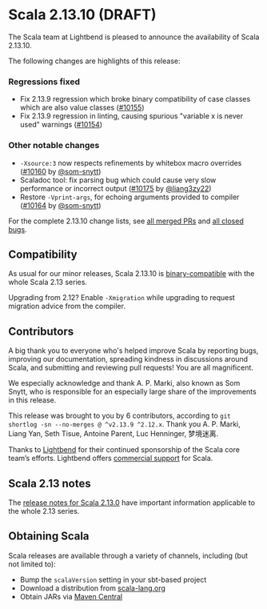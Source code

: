 # Scala 2.13.10 (DRAFT)

The Scala team at Lightbend is pleased to announce the availability of Scala 2.13.10.

The following changes are highlights of this release:

### Regressions fixed

* Fix 2.13.9 regression which broke binary compatibility of case classes which are also value classes ([#10155](https://github.com/scala/scala/pull/10155))
* Fix 2.13.9 regression in linting, causing spurious "variable x is never used" warnings ([#10154](https://github.com/scala/scala/pull/10154))

### Other notable changes

* `-Xsource:3` now respects refinements by whitebox macro overrides ([#10160](https://github.com/scala/scala/pull/10160) by [@som-snytt](https://github.com/som-snytt))
* Scaladoc tool: fix parsing bug which could cause very slow performance or incorrect output ([#10175](https://github.com/scala/scala/pull/10175) by [@liang3zy22](https://github.com/liang3zy22))
* Restore `-Vprint-args`, for echoing arguments provided to compiler ([#10164](https://github.com/scala/scala/pull/10164) by [@som-snytt](https://github.com/som-snytt))

For the complete 2.13.10 change lists, see [all merged PRs](https://github.com/scala/scala/pulls?q=is%3Amerged%20milestone%3A2.13.10) and [all closed bugs](https://github.com/scala/bug/issues?utf8=%E2%9C%93&q=is%3Aclosed+milestone%3A2.13.10).

## Compatibility

As usual for our minor releases, Scala 2.13.10 is [binary-compatible](https://docs.scala-lang.org/overviews/core/binary-compatibility-of-scala-releases.html) with the whole Scala 2.13 series.

Upgrading from 2.12? Enable `-Xmigration` while upgrading to request migration advice from the compiler.

## Contributors

A big thank you to everyone who's helped improve Scala by reporting bugs, improving our documentation, spreading kindness in discussions around Scala, and submitting and reviewing pull requests! You are all magnificent.

We especially acknowledge and thank A. P. Marki, also known as Som Snytt, who is responsible for an especially large share of the improvements in this release.

This release was brought to you by 6 contributors, according to `git shortlog -sn --no-merges @ ^v2.13.9 ^2.12.x`. Thank you A. P. Marki, Liang Yan, Seth Tisue, Antoine Parent, Luc Henninger, 梦境迷离.

Thanks to [Lightbend](https://www.lightbend.com/scala) for their continued sponsorship of the Scala core team’s efforts. Lightbend offers [commercial support](https://www.lightbend.com/lightbend-platform-subscription) for Scala.

## Scala 2.13 notes

The [release notes for Scala 2.13.0](https://github.com/scala/scala/releases/v2.13.0) have important information applicable to the whole 2.13 series.

## Obtaining Scala

Scala releases are available through a variety of channels, including (but not limited to):

* Bump the `scalaVersion` setting in your sbt-based project
* Download a distribution from [scala-lang.org](https://scala-lang.org/download/2.13.10.html)
* Obtain JARs via [Maven Central](https://search.maven.org/search?q=g:org.scala-lang%20AND%20v:2.13.10)

